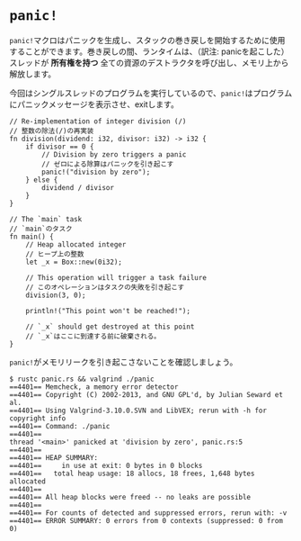 # `panic!`

<!--
The `panic!` macro can be used to generate a panic and start unwinding
its stack. While unwinding, the runtime will take care of freeing all the
resources *owned* by the thread by calling the destructor of all its objects.
-->
`panic!`マクロはパニックを生成し、スタックの巻き戻しを開始するために使用することができます。巻き戻しの間、ランタイムは、（訳注: panicを起こした）スレッドが **所有権を持つ** 全ての資源のデストラクタを呼び出し、メモリ上から解放します。

<!--
Since we are dealing with programs with only one thread, `panic!` will cause the
program to report the panic message and exit.
-->
今回はシングルスレッドのプログラムを実行しているので、`panic!`はプログラムにパニックメッセージを表示させ、exitします。

```rust,editable,ignore,mdbook-runnable
// Re-implementation of integer division (/)
// 整数の除法(/)の再実装
fn division(dividend: i32, divisor: i32) -> i32 {
    if divisor == 0 {
        // Division by zero triggers a panic
        // ゼロによる除算はパニックを引き起こす
        panic!("division by zero");
    } else {
        dividend / divisor
    }
}

// The `main` task
// `main`のタスク
fn main() {
    // Heap allocated integer
    // ヒープ上の整数
    let _x = Box::new(0i32);

    // This operation will trigger a task failure
    // このオペレーションはタスクの失敗を引き起こす
    division(3, 0);

    println!("This point won't be reached!");

    // `_x` should get destroyed at this point
    // `_x`はここに到達する前に破棄される。
}
```

<!--
Let's check that `panic!` doesn't leak memory.
-->
`panic!`がメモリリークを引き起こさないことを確認しましょう。

```shell
$ rustc panic.rs && valgrind ./panic
==4401== Memcheck, a memory error detector
==4401== Copyright (C) 2002-2013, and GNU GPL'd, by Julian Seward et al.
==4401== Using Valgrind-3.10.0.SVN and LibVEX; rerun with -h for copyright info
==4401== Command: ./panic
==4401== 
thread '<main>' panicked at 'division by zero', panic.rs:5
==4401== 
==4401== HEAP SUMMARY:
==4401==     in use at exit: 0 bytes in 0 blocks
==4401==   total heap usage: 18 allocs, 18 frees, 1,648 bytes allocated
==4401== 
==4401== All heap blocks were freed -- no leaks are possible
==4401== 
==4401== For counts of detected and suppressed errors, rerun with: -v
==4401== ERROR SUMMARY: 0 errors from 0 contexts (suppressed: 0 from 0)
```
